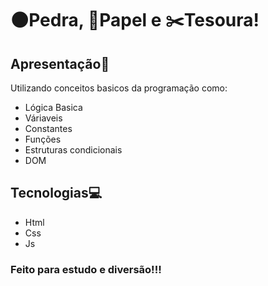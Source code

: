 #  🌑Pedra, 📄Papel e ✂️Tesoura!

## Apresentação📄
Utilizando conceitos basicos da programação como:

* Lógica Basica
* Váriaveis
* Constantes
* Funções
* Estruturas condicionais
* DOM

## Tecnologias💻
* Html
* Css
* Js

### **Feito para estudo e diversão!!!**
